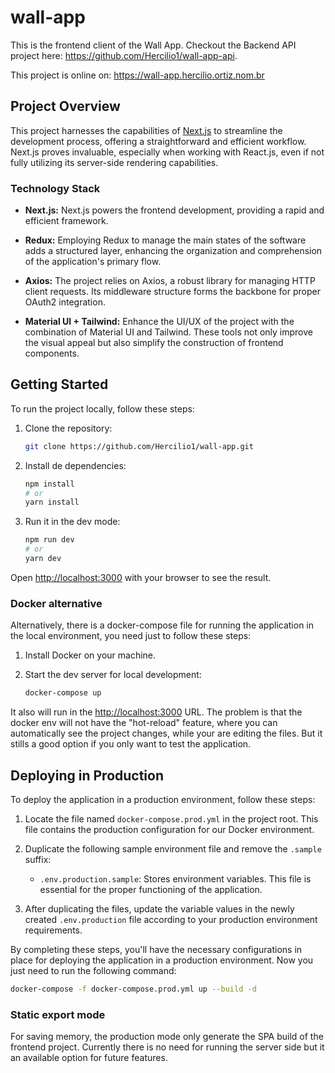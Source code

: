# wall-app

This is the frontend client of the Wall App. Checkout the Backend API project here: https://github.com/Hercilio1/wall-app-api.

This project is online on: https://wall-app.hercilio.ortiz.nom.br

## Project Overview

This project harnesses the capabilities of [Next.js](https://nextjs.org/) to streamline the development process, offering a straightforward and efficient workflow. Next.js proves invaluable, especially when working with React.js, even if not fully utilizing its server-side rendering capabilities.

### Technology Stack

- **Next.js:**
  Next.js powers the frontend development, providing a rapid and efficient framework.

- **Redux:**
  Employing Redux to manage the main states of the software adds a structured layer, enhancing the organization and comprehension of the application's primary flow.

- **Axios:**
  The project relies on Axios, a robust library for managing HTTP client requests. Its middleware structure forms the backbone for proper OAuth2 integration.

- **Material UI + Tailwind:**
  Enhance the UI/UX of the project with the combination of Material UI and Tailwind. These tools not only improve the visual appeal but also simplify the construction of frontend components.

## Getting Started

To run the project locally, follow these steps:

1. Clone the repository:

   ```bash
   git clone https://github.com/Hercilio1/wall-app.git
   ```

2. Install de dependencies:

   ```bash
   npm install
   # or
   yarn install
   ```

3. Run it in the dev mode:

   ```bash
   npm run dev
   # or
   yarn dev
   ```

Open [http://localhost:3000](http://localhost:3000) with your browser to see the result.

### Docker alternative

Alternatively, there is a docker-compose file for running the application in the local environment, you need just to follow these steps:

1. Install Docker on your machine.

2. Start the dev server for local development:

   ```bash
   docker-compose up
   ```

It also will run in the [http://localhost:3000](http://localhost:3000) URL. The problem is that the docker env will not have the "hot-reload" feature, where you can automatically see the project changes, while your are editing the files. But it stills a good option if you only want to test the application.

## Deploying in Production

To deploy the application in a production environment, follow these steps:

1. Locate the file named `docker-compose.prod.yml` in the project root. This file contains the production configuration for our Docker environment.

2. Duplicate the following sample environment file and remove the `.sample` suffix:

   - `.env.production.sample`: Stores environment variables. This file is essential for the proper functioning of the application.

3. After duplicating the files, update the variable values in the newly created `.env.production` file according to your production environment requirements.

By completing these steps, you'll have the necessary configurations in place for deploying the application in a production environment. Now you just need to run the following command:

```bash
docker-compose -f docker-compose.prod.yml up --build -d
```

### Static export mode

For saving memory, the production mode only generate the SPA build of the frontend project. Currently there is no need for running the server side but it an available option for future features.
